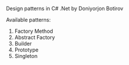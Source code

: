 Design patterns in C# .Net by Doniyorjon Botirov

Available patterns:

1. Factory Method
2. Abstract Factory
3. Builder
4. Prototype
5. Singleton
